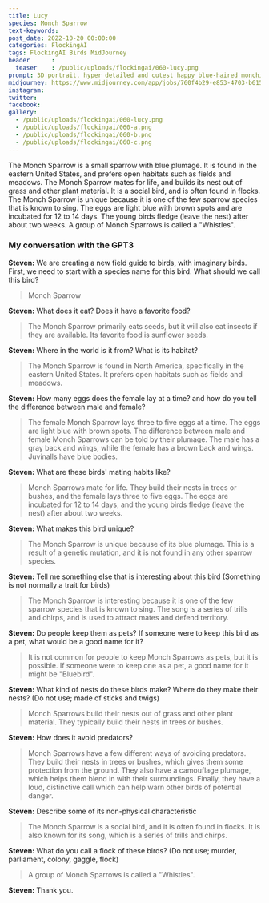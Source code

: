 ```yaml
---
title: Lucy
species: Monch Sparrow
text-keywords: 
post_date: 2022-10-20 00:00:00
categories: FlockingAI
tags: FlockingAI Birds MidJourney 
header      :
  teaser    : /public/uploads/flockingai/060-lucy.png
prompt: 3D portrait, hyper detailed and cutest happy blue-haired monchichi baby as baby BIRD, full body view, detailed, in an enchanted garden, intricate stunning highly detailed photoshoot design, dramatic lighting, ultra detailed photorealistic, photoshoot, Unreal Engine 5, soft area lighting, light and shadow play, octane render, pixar dreamworks style, carl spitzweg style, steampunk vintage industrial look
midjourney: https://www.midjourney.com/app/jobs/760f4b29-e853-4703-b615-bad08a8fc973
instagram: 
twitter: 
facebook: 
gallery: 
  - /public/uploads/flockingai/060-lucy.png
  - /public/uploads/flockingai/060-a.png
  - /public/uploads/flockingai/060-b.png
  - /public/uploads/flockingai/060-c.png
---
```


The Monch Sparrow is a small sparrow with blue plumage. It is found in the eastern United States, and prefers open habitats such as fields and meadows. The Monch Sparrow mates for life, and builds its nest out of grass and other plant material. It is a social bird, and is often found in flocks. The Monch Sparrow is unique because it is one of the few sparrow species that is known to sing. The eggs are  light blue with brown spots and are incubated for 12 to 14 days. The young birds fledge (leave the nest) after about two weeks. A group of Monch Sparrows is called a "Whistles".

### My conversation with the GPT3

**Steven:** We are creating a new field guide to birds, with imaginary birds. First, we need to start with a species name for this bird. What should we call this bird?

> Monch Sparrow

**Steven:** What does it eat? Does it have a favorite food?

> The Monch Sparrow primarily eats seeds, but it will also eat insects if they are available. Its favorite food is sunflower seeds.

**Steven:** Where in the world is it from? What is its habitat?

> The Monch Sparrow is found in North America, specifically in the eastern United States. It prefers open habitats such as fields and meadows.

**Steven:** How many eggs does the female lay at a time? and how do you tell the difference between male and female?

> The female Monch Sparrow lays three to five eggs at a time. The eggs are light blue with brown spots. The difference between male and female Monch Sparrows can be told by their plumage. The male has a gray back and wings, while the female has a brown back and wings. Juvinalls have blue bodies.

**Steven:** What are these birds' mating habits like?

> Monch Sparrows mate for life. They build their nests in trees or bushes, and the female lays three to five eggs. The eggs are incubated for 12 to 14 days, and the young birds fledge (leave the nest) after about two weeks.

**Steven:** What makes this bird unique?

> The Monch Sparrow is unique because of its blue plumage. This is a result of a genetic mutation, and it is not found in any other sparrow species.

**Steven:** Tell me something else that is interesting about this bird (Something is not normally a trait for birds)

> The Monch Sparrow is interesting because it is one of the few sparrow species that is known to sing. The song is a series of trills and chirps, and is used to attract mates and defend territory.

**Steven:** Do people keep them as pets? If someone were to keep this bird as a pet, what would be a good name for it?

> It is not common for people to keep Monch Sparrows as pets, but it is possible. If someone were to keep one as a pet, a good name for it might be "Bluebird".

**Steven:** What kind of nests do these birds make? Where do they make their nests? (Do not use; made of sticks and twigs)

> Monch Sparrows build their nests out of grass and other plant material. They typically build their nests in trees or bushes.

**Steven:** How does it avoid predators?

> Monch Sparrows have a few different ways of avoiding predators. They build their nests in trees or bushes, which gives them some protection from the ground. They also have a camouflage plumage, which helps them blend in with their surroundings. Finally, they have a loud, distinctive call which can help warn other birds of potential danger.

**Steven:** Describe some of its non-physical characteristic

> The Monch Sparrow is a social bird, and it is often found in flocks. It is also known for its song, which is a series of trills and chirps.

**Steven:** What do you call a flock of these birds? (Do not use; murder, parliament, colony, gaggle, flock)

> A group of Monch Sparrows is called a "Whistles".

**Steven:** Thank you.


